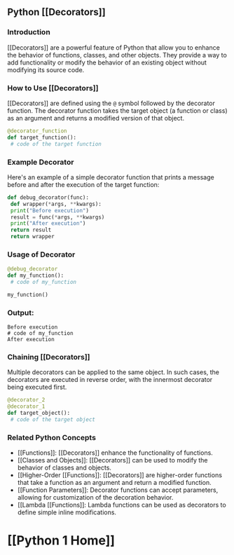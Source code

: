 ## Python [[Decorators]]

### Introduction
 [[Decorators]] are a powerful feature of Python that allow you to enhance the behavior of functions, classes, and other objects. They provide a way to add functionality or modify the behavior of an existing object without modifying its source code.

### How to Use [[Decorators]]
 [[Decorators]] are defined using the `@` symbol followed by the decorator function. The decorator function takes the target object (a function or class) as an argument and returns a modified version of that object.

```python
@decorator_function
def target_function():
 # code of the target function
```

### Example Decorator
Here's an example of a simple decorator function that prints a message before and after the execution of the target function:

```python
def debug_decorator(func):
 def wrapper(*args, **kwargs):
 print("Before execution")
 result = func(*args, **kwargs)
 print("After execution")
 return result
 return wrapper
```

### Usage of Decorator
```python
@debug_decorator
def my_function():
 # code of my_function

my_function()
```

### Output:
```console
Before execution
# code of my_function
After execution
```

### Chaining [[Decorators]]
Multiple decorators can be applied to the same object. In such cases, the decorators are executed in reverse order, with the innermost decorator being executed first.

```python
@decorator_2
@decorator_1
def target_object():
 # code of the target object
```

### Related Python Concepts

- [[Functions]]: [[Decorators]] enhance the functionality of functions.
- [[Classes and Objects]]: [[Decorators]] can be used to modify the behavior of classes and objects.
- [[Higher-Order [[Functions]]: [[Decorators]] are higher-order functions that take a function as an argument and return a modified function.
- [[Function Parameters]]: Decorator functions can accept parameters, allowing for customization of the decoration behavior.
- [[Lambda [[Functions]]: Lambda functions can be used as decorators to define simple inline modifications.
# [[Python 1 Home]]